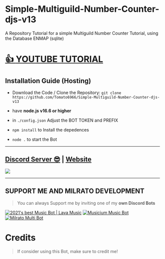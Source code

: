 # Simple-Multiguild-Number-Counter-djs-v13
A Repository Tutorial for a simple Multiguild Number Counter Tutorial, using the Database ENMAP (sqlite)

# [👍 **YOUTUBE TUTORIAL**](https://www.youtube.com/watch?v=7k7ZTJpbdzo&)

## Installation Guide (Hosting)

- Download the Code / Clone the Repository: `git clone https://github.com/Tomato6966/Simple-Multiguild-Number-Counter-djs-v13`

- have **node.js v16.6 or higher**

- in `./config.json` Adjust the BOT TOKEN and PREFIX

- `npm install` to Install the depedences

- `node .` to start the Bot

***

## [Discord Server 😎](https://discord.gg/milrato) | [Website](https://milrato.dev)
<a href="https://discord.gg/milrato"><img src="https://discord.com/api/guilds/773668217163218944/widget.png?style=banner2"></a>

***

## SUPPORT ME AND MILRATO DEVELOPMENT

> You can always Support me by inviting one of my **own Discord Bots**

[![2021's best Music Bot | Lava Music](https://cdn.discordapp.com/attachments/748533465972080670/817088638780440579/test3.png)](https://lava.milrato.dev)
[![Musicium Music Bot](https://cdn.discordapp.com/attachments/742446682381221938/770055673965707264/test1.png)](https://musicium.musicium.dev)
[![Milrato Multi Bot](https://cdn.discordapp.com/attachments/742446682381221938/770056826724679680/test1.png)](https://milrato.milrato.dev)

# Credits

> If consider using this Bot, make sure to credit me!
